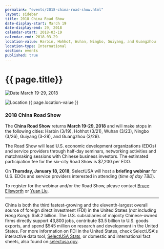 ```yaml
---
permalink: "events/2018-china-road-show.html"
layout: sidebar
title: 2018 China Road Show
date-display-start: March 19
date-display-end: 29, 2018
calendar-start: 2018-03-19
calendar-end: 2018-03-29
location-value: Harbin, Hohhot, Wuhan, Ningbo, Guiyang, and Guangzhou
location-type: International
section: events
published: true
---
```


# {{ page.title}}

![Date](https://google.github.io/material-design-icons/action/svg/design/ic_event_24px.svg "Date") March 19-29, 2018

![Location](http://google.github.io/material-design-icons/social/svg/design/ic_location_city_24px.svg "Location") {{ page.location-value }}

### 2018 China Road Show

The **China Road Show** returns **March 19-29, 2018** and will make stops in the following cities: Harbin (3/19), Hohhot (3/21), Wuhan (3/23), Ningbo (3/26), Guiyang (3-28), and Guangzhou (3/29). 

The Road Show will lead U.S. economic development organizations (EDOs) and service providers through half-day seminars, networking activities and matchmaking sessions with Chinese business investors. The estimated participation fee for the six-city Road Show is $7,200 per EDO.

On **Thursday, January 18, 2018**, SelectUSA will host a **briefing webinar** for U.S. EDOs and service providers interested in attending (_time of day TBD_).

To register for the webinar and/or the Road Show, please contact [Bruce Ellsworth](mailto:bruce.ellsworth@trade.gov) or [Yuan Liu](mailto:yuan.liu@trade.gov).

---

China is both the third fastest-growing and the eleventh-largest overall source of foreign direct investment (FDI) in the United States (_not including Hong Kong_): $58.2 billion. The U.S. subsidiaries of majority Chinese-owned firms directly support 43,800 jobs, contribute $3.5 billion to U.S. goods exports, and spend $545 million on research and development in the United States. For more information on FDI in the United States, check SelectUSA's interactive data tool, [SelectUSA Stats](https://www.selectusa.gov/selectusa-stats), or domestic and international fact sheets, also found on [selectusa.gov](https://www.selectusa.gov/FDI-global-market).
